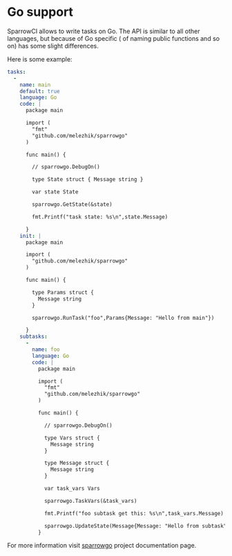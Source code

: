 # Go support

SparrowCI allows to write tasks on Go. The API
is similar to all other languages, but because of
Go specific ( of naming public functions and so on)
has some slight differences.

Here is some example:


```yaml
tasks:
  - 
    name: main
    default: true
    language: Go
    code: |
      package main

      import (
        "fmt"
        "github.com/melezhik/sparrowgo"
      )

      func main() {

        // sparrowgo.DebugOn()

        type State struct { Message string }

        var state State

        sparrowgo.GetState(&state)

        fmt.Printf("task state: %s\n",state.Message)

      }
    init: |    
      package main

      import (
        "github.com/melezhik/sparrowgo"
      )

      func main() {

        type Params struct {
          Message string
        }

        sparrowgo.RunTask("foo",Params{Message: "Hello from main"})

      }
    subtasks:
      -
        name: foo
        language: Go
        code: |
          package main

          import (
            "fmt"
            "github.com/melezhik/sparrowgo"
          )

          func main() {

            // sparrowgo.DebugOn()

            type Vars struct {
              Message string
            }

            type Message struct {
              Message string
            }

            var task_vars Vars

            sparrowgo.TaskVars(&task_vars)

            fmt.Printf("foo subtask get this: %s\n",task_vars.Message)

            sparrowgo.UpdateState(Message{Message: "Hello from subtask"})
          }              
```

For more information visit [sparrowgo](https://github.com/melezhik/sparrowgo) project documentation page.
 
